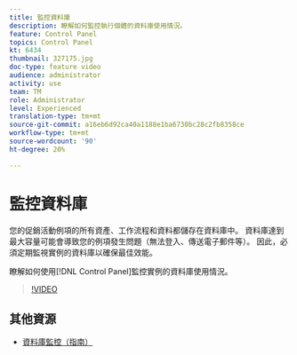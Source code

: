 ```yaml
---
title: 監控資料庫
description: 瞭解如何監控執行個體的資料庫使用情況。
feature: Control Panel
topics: Control Panel
kt: 6434
thumbnail: 327175.jpg
doc-type: feature video
audience: administrator
activity: use
team: TM
role: Administrator
level: Experienced
translation-type: tm+mt
source-git-commit: a16eb6d92ca40a1188e1ba6730bc28c2fb8358ce
workflow-type: tm+mt
source-wordcount: '90'
ht-degree: 20%

---
```



# 監控資料庫

您的促銷活動例項的所有資產、工作流程和資料都儲存在資料庫中。 資料庫達到最大容量可能會導致您的例項發生問題（無法登入、傳送電子郵件等）。 因此，必須定期監視實例的資料庫以確保最佳效能。

瞭解如何使用[!DNL Control Panel]監控實例的資料庫使用情況。

>[!VIDEO](https://video.tv.adobe.com/v/327175?quality=12)

## 其他資源

* [資料庫監控（指南）](https://experienceleague.adobe.com/docs/control-panel/using/performance-monitoring/database-monitoring.html?lang=en#performance-monitoring)
